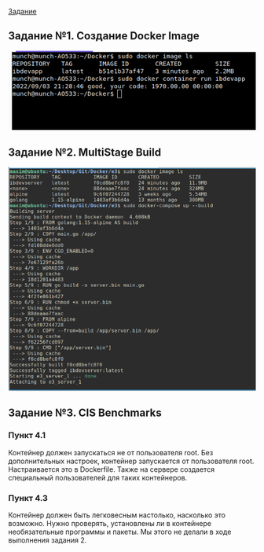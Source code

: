 [Задание](https://github.com/netology-code/ibdev-homeworks/tree/master/01_docker)

## Задание №1. Создание Docker Image

![1.png](1.png)

## Задание №2. MultiStage Build

![2.png](2.png)

## Задание №3. CIS Benchmarks

### Пункт 4.1
Контейнер должен запускаться не от пользователя root. Без дополнительных настроек, контейнер запускается от пользователя root. Настраивается это в Dockerfile. Также на сервере создается специальный пользователей для таких контейнеров.

### Пункт 4.3
Контейнер должен быть легковесным настолько, насколько это возможно. Нужно проверять, установлены ли в контейнере необязательные программы и пакеты. Мы этого не делали в ходе выполнения задания 2.



